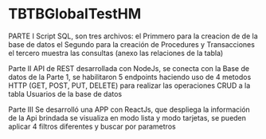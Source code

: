 # TBTBGlobalTestHM

PARTE I
Script SQL, son tres archivos:
el Primmero para la creacion de de la base de datos
el Segundo para la creación de Procedures y Transacciones
el tercero muestra las consultas
(anexo las relaciones de la tabla)


Parte II
API de REST desarrollada con NodeJs, se conecta con la Base de datos de la Parte 1, se habilitaron 5 endpoints  haciendo uso de 4 metodos HTTP (GET, POST, PUT, DELETE) para realizar las operaciones CRUD a la tabla Usuarios de la base de datos


Parte III
Se desarrolló una APP con ReactJs, que despliega la información de la Api brindada
se visualiza en modo lista y modo tarjetas,
se pueden aplicar 4 filtros diferentes y buscar por parametros 
